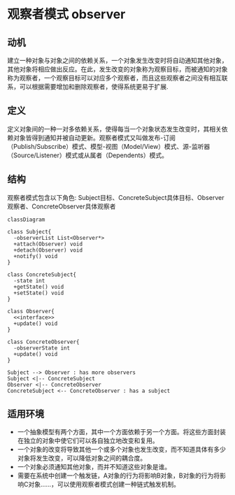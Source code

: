 # 观察者模式 observer

## 动机
建立一种对象与对象之间的依赖关系，一个对象发生改变时将自动通知其他对象，其他对象将相应做出反应。在此，发生改变的对象称为观察目标，而被通知的对象称为观察者，一个观察目标可以对应多个观察者，而且这些观察者之间没有相互联系，可以根据需要增加和删除观察者，使得系统更易于扩展.

## 定义
定义对象间的一种一对多依赖关系，使得每当一个对象状态发生改变时，其相关依赖对象皆得到通知并被自动更新。观察者模式又叫做发布-订阅（Publish/Subscribe）模式、模型-视图（Model/View）模式、源-监听器（Source/Listener）模式或从属者（Dependents）模式。

## 结构
观察者模式包含以下角色: Subject目标、ConcreteSubject具体目标、Observer观察者、ConcreteObserver具体观察者
```mermaid
classDiagram

class Subject{
  -observerList List<Observer*>
  +attach(Observer) void
  +detach(Observer) void
  +notify() void
}

class ConcreteSubject{
  -state int
  +getState() void
  +setState() void
}

class Observer{
  <<interface>>
  +update() void
}

class ConcreteObserver{
  -observerState int
  +update() void
}

Subject --> Observer : has more observers
Subject <|-- ConcreteSubject
Observer <|-- ConcreteObserver
ConcreteSubject <-- ConcreteObserver : has a subject

```

## 适用环境
- 一个抽象模型有两个方面，其中一个方面依赖于另一个方面。将这些方面封装在独立的对象中使它们可以各自独立地改变和复用。
- 一个对象的改变将导致其他一个或多个对象也发生改变，而不知道具体有多少对象将发生改变，可以降低对象之间的耦合度。
- 一个对象必须通知其他对象，而并不知道这些对象是谁。
- 需要在系统中创建一个触发链，A对象的行为将影响B对象，B对象的行为将影响C对象……，可以使用观察者模式创建一种链式触发机制。

